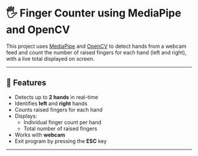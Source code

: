 # 🖐️ Finger Counter using MediaPipe and OpenCV

This project uses [MediaPipe](https://google.github.io/mediapipe/) and [OpenCV](https://opencv.org/) to detect hands from a webcam feed and count the number of raised fingers for each hand (left and right), with a live total displayed on screen.

---

## 📸 Features

- Detects up to **2 hands** in real-time
- Identifies **left** and **right** hands
- Counts raised fingers for each hand
- Displays:
  - Individual finger count per hand
  - Total number of raised fingers
- Works with **webcam**
- Exit program by pressing the **ESC** key

---

